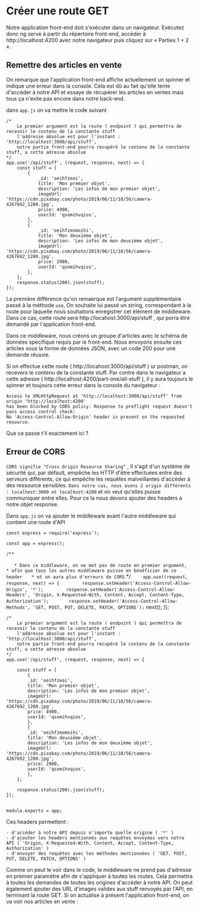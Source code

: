 # Créer une route GET

Notre application front-end doit s'exécuter dans un navigateur. Exécutez donc ng serve à partir du répertoire front-end, accéder à http://localhost:4200 avec notre navigateur puis cliquez sur « Parties 1 + 2 ».

## Remettre des articles en vente

On remarque que l'application front-end affiche actuellement un spinner et indique une erreur dans la console.
Cela est dû au fait qu'elle tente d'accéder à notre API et essaye de récupérer les articles en ventes mais tous ça n'exite pas encore dans notre back-end.

dans `app.js` on va mettre le code suivant

    /* 
        Le premier argument est la route ( endpoint ) qui permettra de recevoir le contenu de la constante stuff
        l'addresse absolue est pour l'instant : 'http://localhost:3000/api/stuff',
        notre partie front-end pourra recupéré le contenu de la constante stuff, a cette adresse absolue
    */
    app.use('/api/stuff', (request, response, next) => {
        const stuff = [
            {
                _id: 'oeihfzeoi',
                title: 'Mon premier objet',
                description: 'Les infos de mon premier objet',
                imageUrl: 'https://cdn.pixabay.com/photo/2019/06/11/18/56/camera-4267692_1280.jpg',
                price: 4900,
                userId: 'qsomihvqios',
            },
            {
                _id: 'oeihfzeomoihi',
                title: 'Mon deuxième objet',
                description: 'Les infos de mon deuxième objet',
                imageUrl: 'https://cdn.pixabay.com/photo/2019/06/11/18/56/camera-4267692_1280.jpg',
                price: 2900,
                userId: 'qsomihvqios',
            },
        ];
        response.status(200).json(stuff);
    });

La première différence qu'on remaerque est l'argument supplémentaire passé à la méthode `use`, 
On souhaite lui passé un string, correspondant à la route pour laquelle nous souhaitons enregistrer cet élément de middleware.
Dans ce cas, cette route sera http://locahost:3000/api/stuff , qui porra être demandé par l'application front-end.

Dans ce middleware, nous créons un groupe d'articles avec le schéma de données spécifique requis par le front-end. 
Nous envoyons ensuite ces articles sous la forme de données JSON, avec un code 200 pour une demande réussie.

Si on effectue cette route ( http://locahost:3000/api/stuff ) ur postman, on recevera le contenu de la constante stuff.
Par contre dans le navigateur a cette adresse ( http://localhost:4200/part-one/all-stuff ), 
il y aura toujours le spinner et toujours cette erreur dans la console du navigateur :

    Access to XMLHttpRequest at 'http://localhost:3000/api/stuff' from origin 'http://localhost:4200' 
    has been blocked by CORS policy: Response to preflight request doesn't pass access control check: 
    No 'Access-Control-Allow-Origin' header is present on the requested resource.

Que ce passe t'il exactement ici ?

## Erreur de CORS

`CORS signifie "Cross Origin Resource Sharing"` , Il s'agit d'un système de sécurité qui, par défault,
empêche les HTTP d'être effectuées entre des serveurs différents, ce qui empêche les requètes malveillantes d'accéder à des ressource sensibles. 
`Dans notre cas, nous avons 2 origin différents : localhost:3000 et localhost:4200` et on veut qu'elles puisse communiquer entre elles.
Pour ce la nous devons ajouter des headers à notre objet response.

Dans `app.js` on va ajouter le middleware avant l'autre middleware qui contient une route d'API


    const express = require('express');

    const app = express();

    /**
`    * Dans ce middleware, on ne met pas de route en premier argument, `
`    * afin que tous les autres middleware puisse en bénéficier de ce header`
 `   * et on aura plus d'erreurs de CORS`
    */
`    app.use((request, response, next) => {`
`        response.setHeader('Access-Control-Allow-Origin', '*');`
`        response.setHeader('Access-Control-Allow-Headers', 'Origin, X-Requested-With, Content, Accept, Content-Type, Authorization');`
 `       response.setHeader('Access-Control-Allow-Methods', 'GET, POST, PUT, DELETE, PATCH, OPTIONS');`
        next();
    });

    /* 
        Le premier argument est la route ( endpoint ) qui permettra de recevoir le contenu de la constante stuff
        l'addresse absolue est pour l'instant : 'http://localhost:3000/api/stuff',
        notre partie front-end pourra recupéré le contenu de la constante stuff, a cette adresse absolue
    */
    app.use('/api/stuff', (request, response, next) => {
        
        const stuff = [
            {
            _id: 'oeihfzeoi',
            title: 'Mon premier objet',
            description: 'Les infos de mon premier objet',
            imageUrl: 'https://cdn.pixabay.com/photo/2019/06/11/18/56/camera-4267692_1280.jpg',
            price: 4900,
            userId: 'qsomihvqios',
            },
            {
            _id: 'oeihfzeomoihi',
            title: 'Mon deuxième objet',
            description: 'Les infos de mon deuxième objet',
            imageUrl: 'https://cdn.pixabay.com/photo/2019/06/11/18/56/camera-4267692_1280.jpg',
            price: 2900,
            userId: 'qsomihvqios',
            },
        ];

        response.status(200).json(stuff);
    });


    module.exports = app;


Ces headers permettent :

    - d'accéder à notre API depuis n'importe quelle origine ( '*' )
    - d'ajouter les headers mentionnés aux requêtes envoyées vers notre API ( 'Origin, X-Requested-With, Content, Accept, Content-Type, Authorization' )
    - d'envoyer des requêtes avec les méthodes mentionnées ( 'GET, POST, PUT, DELETE, PATCH, OPTIONS' )

Comme on peut le voir dans le code, le middleware ne prend pas d'adresse en premier paramètre afin de s'appliquer à toutes les routes. 
Cela permettra à toutes les demandes de toutes les origines d'accéder à notre API. 
On peut également ajouter des URL d'images valides aux stuff renvoyés par l'API, en terminant la route GET. Si on actualise à présent l'application front-end, on va voir nos articles en vente :